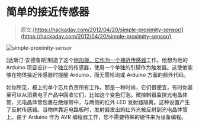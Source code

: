 # 简单的接近传感器

> 原文:[https://hackaday.com/2012/04/20/simple-proximity-sensor/](https://hackaday.com/2012/04/20/simple-proximity-sensor/)

![](../Images/905afcf409201512a6c80abdcde24459.png "simple-proximity-sensor")

[达斯汀·安德鲁斯]制造了这个[附加板，它作为一个接近传感器](http://www.instructables.com/id/Make-an-Attiny13-based-IR-proximity-sensor-for-2)工作。他想为他的 Arduino 项目设计一个独立的传感器，使用一个单独的引脚作为触发器。这使他能够在物体接近传感器时提醒 Arduino，而无需轮询或 Arduino 方面的额外代码。

如你所见，板上的单个芯片负责所有工作。那是一种时尚，它们很便宜，有时你甚至可以从消费电子产品中回收它们，比如这个变色灯泡。微控制器监控光电晶体管，光电晶体管包裹在绝缘带中，与两侧的红外 LED 发射器隔离。这种设置产生了反射传感器。当物体靠近电路板时，发射器发出的红外光被反射到光电晶体管上。由于 Arduino 作为 AVR 编程器工作，您不需要特殊的硬件来为设备编程。